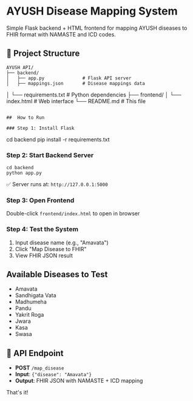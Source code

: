 # AYUSH Disease Mapping System

Simple Flask backend + HTML frontend for mapping AYUSH diseases to FHIR format with NAMASTE and ICD codes.

## 📁 Project Structure
```
AYUSH API/
├── backend/
│   ├── app.py              # Flask API server
│   ├── mappings.json       # Disease mappings data
```
│   └── requirements.txt    # Python dependencies
├── frontend/
│   └── index.html          # Web interface
└── README.md              # This file
```

##  How to Run

### Step 1: Install Flask
```
cd backend
pip install -r requirements.txt

### Step 2: Start Backend Server
```
cd backend
python app.py
```
✅ Server runs at: `http://127.0.0.1:5000`

### Step 3: Open Frontend
Double-click `frontend/index.html` to open in browser

### Step 4: Test the System
1. Input disease name (e.g., "Amavata")
2. Click "Map Disease to FHIR"
3. View FHIR JSON result

## Available Diseases to Test
- Amavata
- Sandhigata Vata
- Madhumeha
- Pandu
- Yakrit Roga
- Jwara
- Kasa
- Swasa

## 🔗 API Endpoint
- **POST** `/map_disease`
- **Input**: `{"disease": "Amavata"}`
- **Output**: FHIR JSON with NAMASTE + ICD mapping

That's it! 

